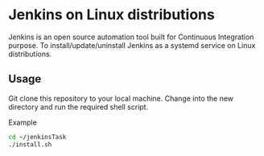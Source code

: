 # Jenkins on Linux distributions
Jenkins is an open source automation tool built for Continuous Integration purpose. To install/update/uninstall Jenkins as a systemd service on Linux distributions.
## Usage
Git clone this repository to your local machine. Change into the new directory and run the required shell script.

Example
```bash
cd ~/jenkinsTask
./install.sh
```


